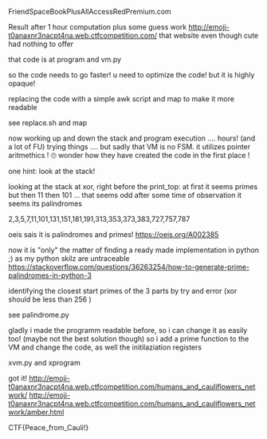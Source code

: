  FriendSpaceBookPlusAllAccessRedPremium.com

Result after 1 hour computation plus some guess work 
http://emoji-t0anaxnr3nacpt4na.web.ctfcompetition.com/
that website even though cute had nothing to offer

that code is at program and vm.py

so the code needs to go faster!
u need to optimize the code!
but it is highly opaque!

replacing the code with a simple awk script and map to make it more readable 


see replace.sh and map


now working up and down the stack and program execution .... hours! (and a lot of FU)
trying things .... but sadly that VM is no FSM. it utilizes pointer aritmethics ! :roll_eyes: wonder how they have created the code in the first place !


one hint: look at the stack!

looking at the stack at xor, right before the print_top: 
at first it seems primes but then 11 then 101 ... that seems odd
after some time of observation it seems its palindromes 

2,3,5,7,11,101,131,151,181,191,313,353,373,383,727,757,787

oeis sais it is palindromes and primes!  https://oeis.org/A002385


now it is "only" the matter of finding a ready made implementation in python  ;) as my python skilz are untraceable
https://stackoverflow.com/questions/36263254/how-to-generate-prime-palindromes-in-python-3


identifying the closest start primes of the 3 parts by try and error (xor  should be less than 256 )

see palindrome.py

gladly i made the programm readable before, so i can change it as easily too!  (maybe not the best solution though)
so i add a prime function to the VM and change the code, as well the initilaziation registers


xvm.py and xprogram

got it!
http://emoji-t0anaxnr3nacpt4na.web.ctfcompetition.com/humans_and_cauliflowers_network/
http://emoji-t0anaxnr3nacpt4na.web.ctfcompetition.com/humans_and_cauliflowers_network/amber.html 

CTF{Peace_from_Cauli!}









